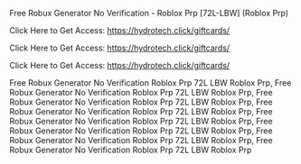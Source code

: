 Free Robux Generator No Verification - Roblox Prp [72L-LBW] (Roblox Prp)

Click Here to Get Access: https://hydrotech.click/giftcards/

Click Here to Get Access: https://hydrotech.click/giftcards/

Click Here to Get Access: https://hydrotech.click/giftcards/

Free Robux Generator No Verification Roblox Prp 72L LBW Roblox Prp, Free Robux Generator No Verification Roblox Prp 72L LBW Roblox Prp, Free Robux Generator No Verification Roblox Prp 72L LBW Roblox Prp, Free Robux Generator No Verification Roblox Prp 72L LBW Roblox Prp, Free Robux Generator No Verification Roblox Prp 72L LBW Roblox Prp, Free Robux Generator No Verification Roblox Prp 72L LBW Roblox Prp, Free Robux Generator No Verification Roblox Prp 72L LBW Roblox Prp, Free Robux Generator No Verification Roblox Prp 72L LBW Roblox Prp
